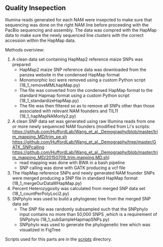 ## Quality Insepection

Illumina reads generated for each NAM were insepcted to make sure that sequencing was done on the right NAM line before proceeding with the PacBio sequencing and assembly. The data was compred with the
HapMap data to make sure the newly sequenced line clusters with the correct accession within the HapMap data.

Methods overiview:

1. A clean data set containing HapMap2 reference maize SNPs was prepared
	- HapMap2 maize SNP reference data was downloaded from the panzea website in the condensed HapMap format
	- Monomorphic loci were removed using a custom Python script (18\_1\_removeMMLhapMap.py)
	- The file was converted from the condensed HapMap format to the standard Hapmap format using a custom Python script (18\_1\_standardizeHapMap.py)
	- The file was then filtered so as to remove all SNPs other than those associated with relevant NAM founders and TIL11 (18\_1\_hapMapNAMonly2.py)
2. A clean SNP data set was generated using raw Illumina reads from one or more newly sequenced NAM founders (modified from Li's scripts:  https://github.com/HuffordLab/Wang_et_al._Demography/blob/master/trim_mapping_MD/trim_pe.sh     https://github.com/HuffordLab/Wang_et_al._Demography/tree/master/GATK_SNPcalling      https://github.com/HuffordLab/Wang_et_al._Demography/blob/master/trim_mapping_MD/20150709_trim.mapping.MD.sh)
	- read mapping was done with BWA in a bash pipeline
	- SNP calling was done with GATK  producing a vcf file
3. The HapMap reference SNPs and newly generated NAM founder SNPs were merged producing a SNP file in standard HapMap format (18\_1\_mergeOurDataWHapMap.py) 
4. Percent Heterozygosity was calculated from merged SNP data set (18\_1\_countPerPolyLoci2.py)
5. SNPphylo was used to build a phylogenec tree from the merged SNP data set
	- The SNP file was randomly subsampled such that the SNPphylo input contains no more than 50,000 SNPS ,which is a requirement of SNPphylo (18\_1\_subSampleHapmapSNPs.py)
	- SNPphylo was used to generate the phylogenetic tree which was visualized in FigTree

Scripts used for this parts are in the [scripts](./scripts) directory.
